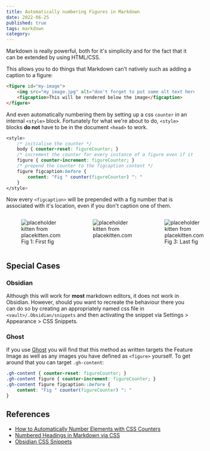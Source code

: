 ```yaml
---
title: Automatically numbering Figures in Markdown
date: 2022-06-25
published: true
tags: markdown
category:
---
```


<style>
    /* initialise the counter */
    body { counter-reset: figureCounter; }
    /* increment the counter for every instance of a figure even if it doesn't have a caption */
    figure { counter-increment: figureCounter; }
    /* prepend the counter to the figcaption content */
    figure figcaption::before {
        content: "Fig " counter(figureCounter) ": "
    }
</style>

Markdown is really powerful, both for it's simplicity and for the fact that it can be extended by using HTML/CSS.

This allows you to do things that Markdown can't natively such as adding a caption to a figure:

```html
<figure id="my-image">
    <img src="my_image.jpg" alt="don't forget to put some alt text here">
    <figcaption>This will be rendered below the image</figcaption>
</figure>
```

And even automatically numbering them by setting up a css `counter` in an internal `<style>` block. Fortunately for what we're about to do, `<style>`  blocks **do not** have to be in the document `<head>` to work.

```css
<style>
    /* initialise the counter */
    body { counter-reset: figureCounter; }
    /* increment the counter for every instance of a figure even if it doesn't have a caption */
    figure { counter-increment: figureCounter; }
    /* prepend the counter to the figcaption content */
    figure figcaption:before {
        content: "Fig " counter(figureCounter) ": "
    }
</style>
```

Now every `<figcaption>` will be prepended with a fig number that is associated with it's location, even if you don't caption one of them.

<div style="display: flex; column-gap: 0.5em;">
<figure>
    <img src="https://placekitten.com/600/500" alt="placeholder kitten from placekitten.com">
    <figcaption>First fig</figcaption>
</figure>
<figure>
    <img src="https://placekitten.com/600/500" alt="placeholder kitten from placekitten.com">
</figure>
<figure>
    <img src="https://placekitten.com/600/500" alt="placeholder kitten from placekitten.com">
    <figcaption>Last fig</figcaption>
</figure>
</div>

## Special Cases

### Obsidian

Although this will work for **most** markdown editors, it does not work in Obsidian. However, should you want to recreate the behaviour there you can do so by creating an appropriately named css file in `<vault>/.Obsidian/snippets` and then activating the snippet via Settings > Appearance > CSS Snippets.

### Ghost

If you use <a href="https://ghost.org/">Ghost</a> you will find that this method as written targets the Feature Image as well as any images you have defined as `<figure>` yourself. To get around that you can target `.gh-content`:

```css
.gh-content { counter-reset: figureCounter; }
.gh-content figure { counter-increment: figureCounter; }
.gh-content figure figcaption::before {
    content: "Fig " counter(figureCounter) ": "
}
```

## References

- [How to Automatically Number Elements with CSS Counters](https://www.freecodecamp.org/news/numbering-with-css-counters/)
- [Numbered Headings in Markdown via CSS](https://gist.github.com/patik/89ee6092c72a9e39950445c01598517a)
- [Obsidian CSS Snippets](https://blog.dev0.sh/2022/03/14/obsidian-css.html)
